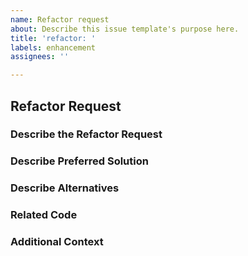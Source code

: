 ```yaml
---
name: Refactor request
about: Describe this issue template's purpose here.
title: 'refactor: '
labels: enhancement
assignees: ''

---
```


## Refactor Request

### Describe the Refactor Request

<!-- A clear and concise description of the refactor request.
Please include if your refactor request is related to a problem. -->

### Describe Preferred Solution

<!-- A clear and concise description of what you want to happen. -->

### Describe Alternatives

<!-- A clear and concise description of any alternative solutions or
features you've considered. -->

### Related Code

<!-- If you can illustrate the bug or refactor request with an
example, please provide it here. -->

### Additional Context

<!-- List any other information that is relevant to your issue. Stack traces,
related issues, suggestions on how to add, use case, Stack Overflow links,
forum links, screenshots, OS if applicable, etc. -->
